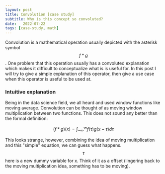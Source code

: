 ```yaml
---
layout: post
title: Convolution [case study]
subtitle: Why is this concept so convoluted?
date:   2022-07-22
tags: [case-study, math]
---
```


Convolution is a mathematical operation usually depicted with the asterisk symbol $$f \ast g$$. One problem that
this operation usually has a convoluted explanation which makes it difficult to conceptualize what is is useful for. 
In this post I will try to give a simple explanation of this operator, then give a use case when this operator is 
useful to be used at. 


### Intuitive explanation
Being in the data science field, we all heard and used window functions like moving average. Convolution can be thought of 
as moving window multiplication between two functions. This does not sound any better than the formal definition:

$$(f \ast g)(x) = \int_{-\infty}^{\infty} f(\tau)g(x-\tau) d\tau$$

This looks strange, however, combining the idea of moving multiplication and this "simple" equation, we can guess what happens.
$$\tau$$ here is a new dummy variable for x. Think of it as a offset (lingering back to the moving multiplication idea, something 
has to be moving). 